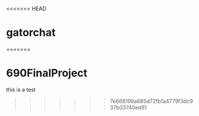 <<<<<<< HEAD
# gatorchat
=======
# 690FinalProject

this is a test
>>>>>>> 7e668199a685d72fb1a4779f3dc937b03740ed81
